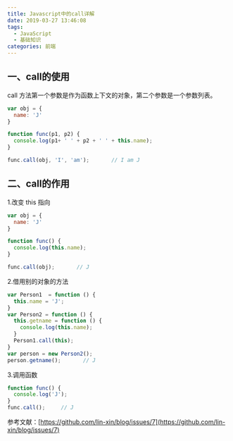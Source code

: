 ```yaml
---
title: Javascript中的call详解
date: 2019-03-27 13:46:08
tags: 
  - JavaScript
  - 基础知识
categories: 前端
---
```


## 一、call的使用

call 方法第一个参数是作为函数上下文的对象，第二个参数是一个参数列表。

``` js
var obj = {
  name: 'J'
}

function func(p1, p2) {
  console.log(p1+ ' ' + p2 + ' ' + this.name);
}

func.call(obj, 'I', 'am');       // I am J
```

## 二、call的作用

1.改变 this 指向

``` js
var obj = {
  name: 'J'
}

function func() {
  console.log(this.name);
}

func.call(obj);       // J
```

2.借用别的对象的方法
``` js
var Person1  = function () {
  this.name = 'J';
}
var Person2 = function () {
  this.getname = function () {
    console.log(this.name);
  }
  Person1.call(this);
}
var person = new Person2();
person.getname();       // J
```

3.调用函数
``` js
function func() {
  console.log('J');
}
func.call();     // J
```

参考文献：[https://github.com/lin-xin/blog/issues/7](https://github.com/lin-xin/blog/issues/7)